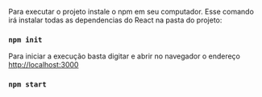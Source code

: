 Para executar o projeto instale o npm em seu computador. 
Esse comando irá instalar todas as dependencias do React na pasta do projeto:
### `npm init`

Para iniciar a execução basta digitar e abrir no navegador o endereço [http://localhost:3000](http://localhost:3000)

### `npm start`